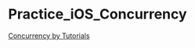 # Practice_iOS_Concurrency

[Concurrency by Tutorials](https://www.raywenderlich.com/books/concurrency-by-tutorials/v2.0)

